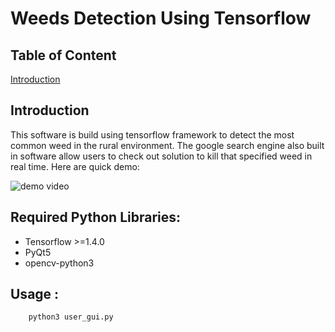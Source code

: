 # Weeds Detection Using Tensorflow
## Table of Content
[Introduction](#Introduction)
## Introduction  
This software is build using tensorflow framework to detect the most common weed in the rural environment. The google search engine also built in software allow users to check out solution to kill that specified weed in real time. Here are quick demo:<br>

![demo video](src/video/demo.gif)
## Required Python Libraries:

* Tensorflow >=1.4.0
* PyQt5
* opencv-python3

## Usage :

```bash
    python3 user_gui.py
```

